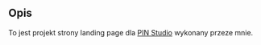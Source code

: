## Opis

To jest projekt strony landing page dla [PIN Studio](https://www.studiopin.pl/) wykonany przeze mnie.
